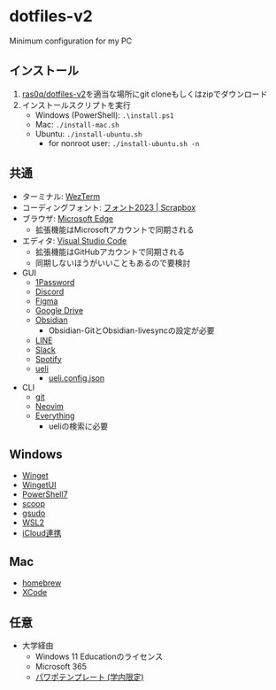 # dotfiles-v2

Minimum configuration for my PC

## インストール

1. [ras0q/dotfiles-v2](https://github.com/ras0q/dotfiles-v2)を適当な場所にgit cloneもしくはzipでダウンロード
2. インストールスクリプトを実行
   - Windows (PowerShell): `.\install.ps1`
   - Mac: `./install-mac.sh`
   - Ubuntu: `./install-ubuntu.sh`
     - for nonroot user: `./install-ubuntu.sh -n`

## 共通

- ターミナル: [WezTerm](https://wezfurlong.org/wezterm/index.html)
- コーディングフォント: [フォント2023 | Scrapbox](https://scrapbox.io/ras0q/%E3%83%95%E3%82%A9%E3%83%B3%E3%83%882023)
- ブラウザ: [Microsoft Edge](https://www.microsoft.com/edge/)
  - 拡張機能はMicrosoftアカウントで同期される
- エディタ: [Visual Studio Code](https://code.visualstudio.com/)
  - 拡張機能はGitHubアカウントで同期される
  - 同期しないほうがいいこともあるので要検討
- GUI
  - [1Password](https://1password.com/)
  - [Discord](https://discord.com/)
  - [Figma](https://figma.com/)
  - [Google Drive](https://drive.google.com/)
  - [Obsidian](https://obsidian.md/)
    - Obsidian-GitとObsidian-livesyncの設定が必要
  - [LINE](https://line.me/)
  - [Slack](https://slack.com/)
  - [Spotify](https://spotify.com/)
  - [ueli](https://ueli.app/)
    - [ueli.config.json](https://gist.github.com/ras0q/6e45414e2c7acf4ff3c4c78ff03bee8a#file-ueli-config-json)
- CLI
  - [git](https://git-scm.com/)
  - [Neovim](https://neovim.io/)
  - [Everything](https://www.voidtools.com/)
    - ueliの検索に必要

## Windows

- [Winget](https://learn.microsoft.com/windows/package-manager/winget/)
- [WingetUI](https://www.marticliment.com/wingetui/)
- [PowerShell7](https://learn.microsoft.com/powershell/)
- [scoop](https://scoop.sh/)
- [gsudo](https://github.com/gerardog/gsudo)
- [WSL2](https://learn.microsoft.com/windows/wsl/install)
- [iCloud連携](https://support.apple.com/HT204283)

## Mac

- [homebrew](https://brew.sh)
- [XCode](https://developer.apple.com/xcode/)

## 任意

- 大学経由
  - Windows 11 Educationのライセンス
  - Microsoft 365
  - [パワポテンプレート (学内限定)](https://www.titech.ac.jp/public-relations/staff/file/ppt-ja-16-9-20191128.pptx)
